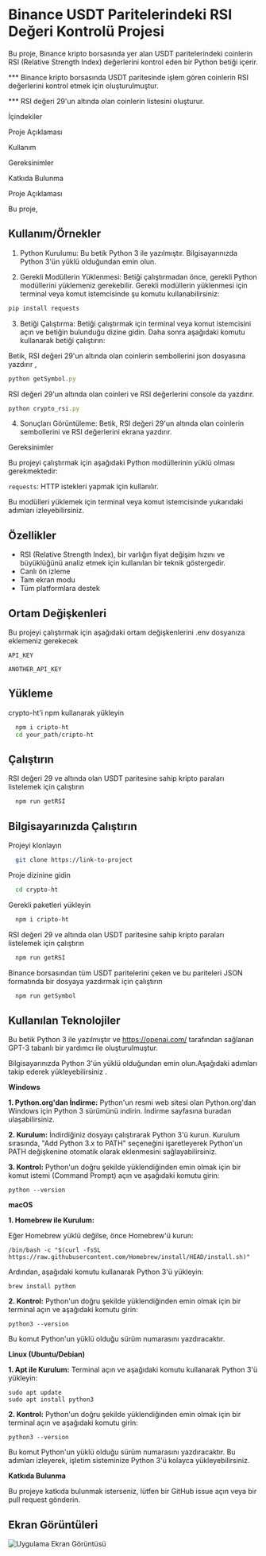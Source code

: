 
# Binance USDT Paritelerindeki RSI Değeri Kontrolü Projesi

Bu proje, Binance kripto borsasında yer alan USDT paritelerindeki coinlerin RSI (Relative Strength Index) değerlerini kontrol eden bir Python betiği içerir. 

*** Binance kripto borsasında USDT paritesinde işlem gören coinlerin RSI değerlerini kontrol etmek için oluşturulmuştur. 

*** RSI değeri 29'un altında olan coinlerin listesini oluşturur.

İçindekiler

Proje Açıklaması

Kullanım

Gereksinimler

Katkıda Bulunma

Proje Açıklaması

Bu proje, 

## Kullanım/Örnekler


1. Python Kurulumu: Bu betik Python 3 ile yazılmıştır. Bilgisayarınızda Python 3'ün yüklü olduğundan emin olun.

2. Gerekli Modüllerin Yüklenmesi: Betiği çalıştırmadan önce, gerekli Python modüllerini yüklemeniz gerekebilir. Gerekli modüllerin yüklenmesi için terminal veya komut istemcisinde şu komutu kullanabilirsiniz:


```javascript
pip install requests
```

3. Betiği Çalıştırma: Betiği çalıştırmak için terminal veya komut istemcisini açın ve betiğin bulunduğu dizine gidin. Daha sonra aşağıdaki komutu kullanarak betiği çalıştırın:


Betik, RSI değeri 29'un altında olan coinlerin sembollerini json dosyasına yazdırır ,

```javascript
python getSymbol.py
```

RSI değeri 29'un altında olan coinleri ve RSI değerlerini console da yazdırır.

```javascript
python crypto_rsi.py
```

4. Sonuçları Görüntüleme: Betik, RSI değeri 29'un altında olan coinlerin sembollerini ve RSI değerlerini ekrana yazdırır.

Gereksinimler

Bu projeyi çalıştırmak için aşağıdaki Python modüllerinin yüklü olması gerekmektedir:


`requests`: HTTP istekleri yapmak için kullanılır.


Bu modülleri yüklemek için terminal veya komut istemcisinde yukarıdaki adımları izleyebilirsiniz.


  
## Özellikler

- RSI (Relative Strength Index), bir varlığın fiyat değişim hızını ve büyüklüğünü analiz etmek için kullanılan bir teknik göstergedir. 
- Canlı ön izleme
- Tam ekran modu
- Tüm platformlara destek

  
## Ortam Değişkenleri

Bu projeyi çalıştırmak için aşağıdaki ortam değişkenlerini .env dosyanıza eklemeniz gerekecek

`API_KEY`

`ANOTHER_API_KEY`

  
## Yükleme 

crypto-ht'i npm kullanarak yükleyin

```bash 
  npm i cripto-ht
  cd your_path/cripto-ht
```
    
## Çalıştırın

RSI değeri 29 ve altında olan USDT paritesine sahip kripto paraları listelemek için çalıştırın

```bash
  npm run getRSI
```

  
## Bilgisayarınızda Çalıştırın

Projeyi klonlayın

```bash
  git clone https://link-to-project
```

Proje dizinine gidin

```bash
  cd crypto-ht
```

Gerekli paketleri yükleyin

```bash
  npm i cripto-ht
```

RSI değeri 29 ve altında olan USDT paritesine sahip kripto paraları listelemek için çalıştırın

```bash
  npm run getRSI
```

Binance borsasından tüm USDT paritelerini çeken ve bu pariteleri JSON formatında bir dosyaya yazdırmak için çalıştırın

```bash
  npm run getSymbol
```
  
## Kullanılan Teknolojiler

Bu betik Python 3 ile yazılmıştır ve  https://openai.com/ tarafından sağlanan GPT-3 tabanlı bir yardımcı ile oluşturulmuştur.

Bilgisayarınızda Python 3'ün yüklü olduğundan emin olun.Aşağıdaki adımları takip ederek yükleyebilirsiniz .

**Windows**

**1. Python.org'dan İndirme:**
Python'un resmi web sitesi olan Python.org'dan Windows için Python 3 sürümünü indirin. İndirme sayfasına buradan ulaşabilirsiniz.

**2. Kurulum:**
İndirdiğiniz dosyayı çalıştırarak Python 3'ü kurun. Kurulum sırasında, "Add Python 3.x to PATH" seçeneğini işaretleyerek Python'un PATH değişkenine otomatik olarak eklenmesini sağlayabilirsiniz.

**3. Kontrol:**
Python'un doğru şekilde yüklendiğinden emin olmak için bir komut istemi (Command Prompt) açın ve aşağıdaki komutu girin:

```
python --version
```


**macOS**

**1. Homebrew ile Kurulum:**

Eğer Homebrew yüklü değilse, önce Homebrew'ü kurun:

```
/bin/bash -c "$(curl -fsSL https://raw.githubusercontent.com/Homebrew/install/HEAD/install.sh)"
```
Ardından, aşağıdaki komutu kullanarak Python 3'ü yükleyin:

```
brew install python
```
**2. Kontrol:**
Python'un doğru şekilde yüklendiğinden emin olmak için bir terminal açın ve aşağıdaki komutu girin:

```
python3 --version
```
Bu komut Python'un yüklü olduğu sürüm numarasını yazdıracaktır.

**Linux (Ubuntu/Debian)**

**1. Apt ile Kurulum:**
Terminal açın ve aşağıdaki komutu kullanarak Python 3'ü yükleyin:
```
sudo apt update
sudo apt install python3
```
**2. Kontrol:**
Python'un doğru şekilde yüklendiğinden emin olmak için bir terminal açın ve aşağıdaki komutu girin:
```
python3 --version
```
Bu komut Python'un yüklü olduğu sürüm numarasını yazdıracaktır.
Bu adımları izleyerek, işletim sisteminize Python 3'ü kolayca yükleyebilirsiniz.
  


**Katkıda Bulunma**

Bu projeye katkıda bulunmak isterseniz, lütfen bir GitHub issue açın veya bir pull request gönderin.

## Ekran Görüntüleri

![Uygulama Ekran Görüntüsü](https://via.placeholder.com/468x300?text=App+Screenshot+Here)

  
